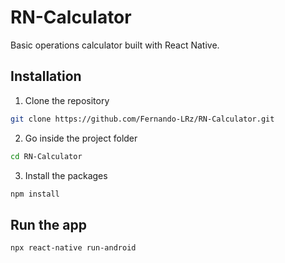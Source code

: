 # RN-Calculator
Basic operations calculator built with React Native.

## Installation
1. Clone the repository
```bash
git clone https://github.com/Fernando-LRz/RN-Calculator.git
``` 
2. Go inside the project folder
```bash
cd RN-Calculator
```
3. Install the packages
```bash
npm install
```

## Run the app
```bash
npx react-native run-android
``` 
